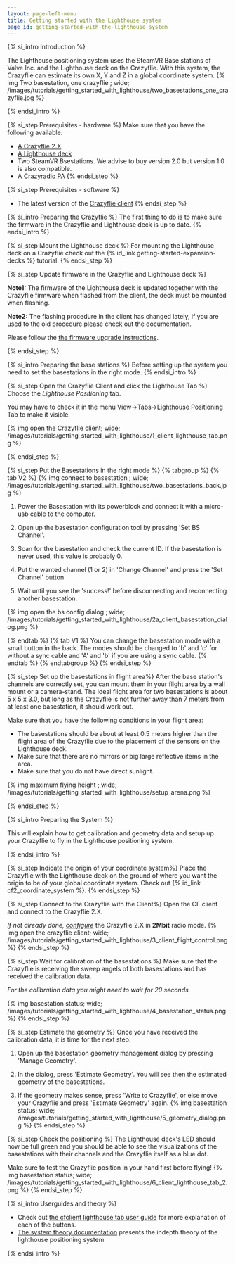 ```yaml
---
layout: page-left-menu
title: Getting started with the Lighthouse system
page_id: getting-started-with-the-lighthouse-system
---
```


{% si_intro Introduction %}

The Lighthouse positioning system uses the SteamVR Base stations of Valve Inc. and the Lighthouse deck on the Crazyflie. With this system, the Crazyflie can estimate its own X, Y and Z in a global coordinate system.
{% img Two basestation, one crazyflie ; wide; /images/tutorials/getting_started_with_lighthouse/two_basestations_one_crazyflie.jpg %}

{% endsi_intro %}

{% si_step  Prerequisites - hardware %}
Make sure that you have the following available:
* [A Crazyflie 2.X](https://store.bitcraze.io/products/crazyflie-2-1)
* [A Lighthouse deck](https://store.bitcraze.io/products/lighthouse-positioning-deck)
* Two SteamVR Bsestations. We advise to buy version 2.0 but version 1.0 is also compatible.
* [A Crazyradio PA](https://store.bitcraze.io/products/crazyradio-pa)
{% endsi_step %}

{% si_step  Prerequisites - software %}
* The latest version of the [Crazyflie client](https://github.com/bitcraze/crazyflie-clients-python/releases)
{% endsi_step %}



{% si_intro Preparing the Crazyflie %}
The first thing to do is to make sure the firmware in the Crazyflie and Lighthouse deck is up to date.
{% endsi_intro %}

{% si_step Mount the Lighthouse deck %}
For mounting the Lighthouse deck on a Crazyflie check out the {% id_link getting-started-expansion-decks %} tutorial.
{% endsi_step %}

{% si_step Update firmware in the Crazyflie and Lighthouse deck %}

**Note1:** The firmware of the Lighthouse deck is updated together with the Crazyflie firmware when flashed from the client,
the deck must be mounted when flashing.

**Note2:** The flashing procedure in the client has changed lately, if you are used to the old procedure please check out the documentation.

Please follow the [the firmware upgrade instructions](/documentation/repository/crazyflie-clients-python/master/userguides/userguide_client/#firmware-upgrade).

{% endsi_step %}


{% si_intro Preparing the base stations %}
Before setting up the system you need to set the basestations in the right mode.
{% endsi_intro %}


{% si_step Open the Crazyflie Client and click the Lighthouse Tab %}
Choose the _Lighthouse Positioning_ tab.

You may have to check it in the menu View->Tabs->Lighthouse Positioning Tab to make it visible.

{% img open the Crazyflie client; wide; /images/tutorials/getting_started_with_lighthouse/1_client_lighthouse_tab.png %}

{% endsi_step %}


{% si_step Put the Basestations in the right mode %}
{% tabgroup %}
{% tab V2 %}
{% img connect to basestation ; wide; /images/tutorials/getting_started_with_lighthouse/two_basestations_back.jpg %}
1. Power the Basestation with its powerblock and connect it with a micro-usb cable to the computer.

2. Open up the basestation configuration tool by pressing 'Set BS Channel'.

3. Scan for the basestation and check the current ID. If the basestation is never used, this value is probably 0.

4. Put the wanted channel (1 or 2) in 'Change Channel' and press the 'Set Channel' button.

5. Wait until you see the 'success!' before disconnecting and reconnecting another basestation.

{% img open the bs config dialog ; wide; /images/tutorials/getting_started_with_lighthouse/2a_client_basestation_dialog.png %}


{% endtab %}
{% tab V1 %}
You can change the basestation mode with a small button in the back. The modes should be changed to 'b' and 'c' for without a sync cable and 'A' and 'b' if you are using a sync cable.
{% endtab %}
{% endtabgroup %}
{% endsi_step %}


{% si_step Set up the basestations in flight area%}
After the base station's channels are correctly set, you can mount them in your flight area by a wall mount or a camera-stand. The ideal flight area for two basestations is about 5 x 5 x 3.0, but long as the Crazyflie is not further away than 7 meters from at least one basestation, it should work out.

Make sure that you have the following conditions in your flight area:
* The basestations should be about at least 0.5 meters higher than the flight area of the Crazyflie due to the placement of the sensors on the Lighthouse deck.
* Make sure that there are no mirrors or big large reflective items in the area.
* Make sure that you do not have direct sunlight.

{% img maximum flying height ; wide; /images/tutorials/getting_started_with_lighthouse/setup_arena.png %}


{% endsi_step %}

{% si_intro Preparing the System %}

This will explain how to get calibration and geometry data and setup up your Crazyflie to fly in the Lighthouse positioning system.

{% endsi_intro %}



{% si_step Indicate the origin of your coordinate system%}
Place the Crazyflie with the Lighthouse deck on the ground of where you want the origin to be of your global coordinate system. Check out {% id_link cf2_coordinate_system %}.
{% endsi_step %}

{% si_step Connect to the Crazyflie with the Client%}
Open the CF client and connect to the Crazyflie 2.X.

_If not already done, [configure](/documentation/repository/crazyflie-clients-python/master/userguides/userguide_client#firmware-configuration)_
the Crazyflie 2.X in __2Mbit__ radio mode.
{% img open the crazyflie client; wide; /images/tutorials/getting_started_with_lighthouse/3_client_flight_control.png %}
{% endsi_step %}

{% si_step Wait for calibration of the basestations %}
Make sure that the Crazyflie is receiving the sweep angels of both basestations and has received the calibration data.

_For the calibration data you might need to wait for 20 seconds._

{% img basestation status; wide; /images/tutorials/getting_started_with_lighthouse/4_basestation_status.png %}
{% endsi_step %}

{% si_step Estimate the geometry %}
Once you have received the calibration data, it is time for the next step:

1. Open up the basestation geometry management dialog by pressing 'Manage Geometry'.

2. In the dialog, press 'Estimate Geometry'. You will see then the estimated geometry of the basestations.

3. If the geometry makes sense, press 'Write to Crazyflie', or else move your Crazyflie and press 'Estimate Geometry' again.
{% img basestation status; wide; /images/tutorials/getting_started_with_lighthouse/5_geometry_dialog.png %}
{% endsi_step %}

{% si_step Check the positioning %}
The Lighthouse deck's LED should now be full green and you should be able to see the visualizations of the basestations with their channels and the Crazyflie itself as a blue dot.

Make sure to test the Crazyflie position in your hand first before flying!
{% img basestation status; wide; /images/tutorials/getting_started_with_lighthouse/6_client_lighthouse_tab_2.png %}
{% endsi_step %}

{% si_intro Userguides and theory %}

* Check out [the cfclient lighthouse tab user guide](/documentation/repository/crazyflie-clients-python/master/userguides/userguide_client/lighthouse_tab/) for more explanation of each of the buttons.
* [The system theory documentation](/documentation/repository/crazyflie-firmware/master/functional-areas/lighthouse/) presents the indepth theory of the lighthouse positioning system

{% endsi_intro %}
